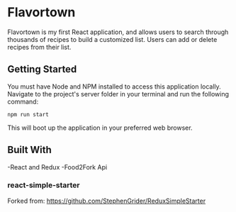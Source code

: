 # Flavortown
Flavortown is my first React application, and allows users to search through thousands of recipes to build a customized list. Users can add or delete recipes from their list.

## Getting Started
You must have Node and NPM installed to access this application locally. Navigate to the project's server folder in your terminal and run the following command:
```
npm run start
```
This will boot up the application in your preferred web browser.

## Built With
-React and Redux
-Food2Fork Api

### react-simple-starter

Forked from: https://github.com/StephenGrider/ReduxSimpleStarter
